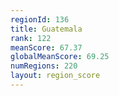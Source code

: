 ```yaml
---
regionId: 136
title: Guatemala
rank: 122
meanScore: 67.37
globalMeanScore: 69.25
numRegions: 220
layout: region_score
---
```

